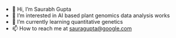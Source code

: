 - 👋 Hi, I’m Saurabh Gupta 
- 👀 I’m interested in AI based plant genomics data analysis works
- 🌱 I’m currently learning quantitative genetics
- 📫 How to reach me at sauragupta@google.com

<!---
saurabhguptabi/saurabhguptabi is a ✨ special ✨ repository because its `README.md` (this file) appears on your GitHub profile.
You can click the Preview link to take a look at your changes.
--->
